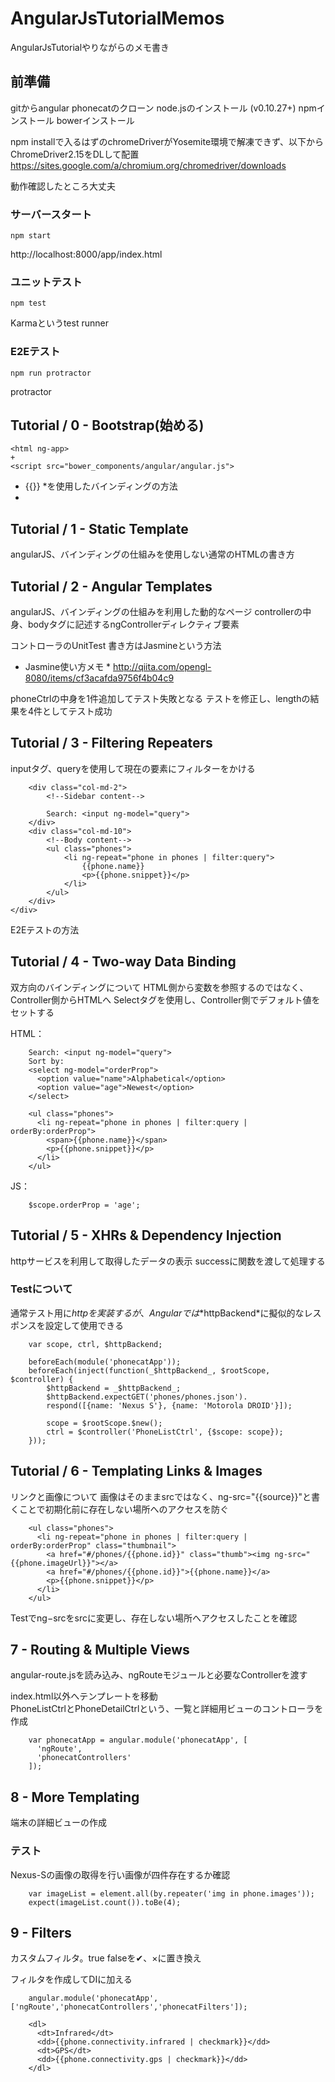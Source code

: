 # AngularJsTutorialMemos #
AngularJsTutorialやりながらのメモ書き

## 前準備 ##

gitからangular phonecatのクローン
node.jsのインストール (v0.10.27+)
npmインストール
bowerインストール

npm installで入るはずのchromeDriverがYosemite環境で解凍できず、以下からChromeDriver2.15をDLして配置
https://sites.google.com/a/chromium.org/chromedriver/downloads

動作確認したところ大丈夫

### サーバースタート ###

    npm start

http://localhost:8000/app/index.html
  
### ユニットテスト ###

    npm test

Karmaというtest runner

### E2Eテスト ###

    npm run protractor
  
protractor

## Tutorial / 0 - Bootstrap(始める) ##

    <html ng-app>
    +
    <script src="bower_components/angular/angular.js">

* {{}} *を使用したバインディングの方法
* 

## Tutorial / 1 - Static Template

angularJS、バインディングの仕組みを使用しない通常のHTMLの書き方

## Tutorial / 2 - Angular Templates

angularJS、バインディングの仕組みを利用した動的なページ
controllerの中身、bodyタグに記述するngControllerディレクティブ要素

コントローラのUnitTest
書き方はJasmineという方法
* Jasmine使い方メモ *
http://qiita.com/opengl-8080/items/cf3acafda9756f4b04c9

phoneCtrlの中身を1件追加してテスト失敗となる
テストを修正し、lengthの結果を4件としてテスト成功

## Tutorial / 3 - Filtering Repeaters ##
inputタグ、queryを使用して現在の要素にフィルターをかける

        <div class="col-md-2">
            <!--Sidebar content-->
        
            Search: <input ng-model="query">
        </div>
        <div class="col-md-10">
            <!--Body content-->
            <ul class="phones">
                <li ng-repeat="phone in phones | filter:query">
                    {{phone.name}}
                    <p>{{phone.snippet}}</p>
                </li>
            </ul>
        </div>
    </div>
    
E2Eテストの方法

## Tutorial / 4 - Two-way Data Binding ##
双方向のバインディングについて
HTML側から変数を参照するのではなく、Controller側からHTMLへ
Selectタグを使用し、Controller側でデフォルト値をセットする

HTML：

        Search: <input ng-model="query">
        Sort by:
        <select ng-model="orderProp">
          <option value="name">Alphabetical</option>
          <option value="age">Newest</option>
        </select>
        
        <ul class="phones">
          <li ng-repeat="phone in phones | filter:query | orderBy:orderProp">
            <span>{{phone.name}}</span>
            <p>{{phone.snippet}}</p>
          </li>
        </ul>

JS：

        $scope.orderProp = 'age';

## Tutorial / 5 - XHRs & Dependency Injection ##

httpサービスを利用して取得したデータの表示
successに関数を渡して処理する

### Testについて ###
通常テスト用に$httpを実装するが、Angularでは*$httpBackend*に擬似的なレスポンスを設定して使用できる

        var scope, ctrl, $httpBackend;
        
        beforeEach(module('phonecatApp'));
        beforeEach(inject(function(_$httpBackend_, $rootScope, $controller) {
            $httpBackend = _$httpBackend_;
            $httpBackend.expectGET('phones/phones.json').
            respond([{name: 'Nexus S'}, {name: 'Motorola DROID'}]);
        
            scope = $rootScope.$new();
            ctrl = $controller('PhoneListCtrl', {$scope: scope});
        }));

## Tutorial / 6 - Templating Links & Images ##

リンクと画像について
画像はそのままsrcではなく、ng-src="{{source}}"と書くことで初期化前に存在しない場所へのアクセスを防ぐ

        <ul class="phones">
          <li ng-repeat="phone in phones | filter:query | orderBy:orderProp" class="thumbnail">
            <a href="#/phones/{{phone.id}}" class="thumb"><img ng-src="{{phone.imageUrl}}"></a>
            <a href="#/phones/{{phone.id}}">{{phone.name}}</a>
            <p>{{phone.snippet}}</p>
          </li>
        </ul>

Testでng−srcをsrcに変更し、存在しない場所へアクセスしたことを確認

## 7 - Routing & Multiple Views ##

angular-route.jsを読み込み、ngRouteモジュールと必要なControllerを渡す

index.html以外へテンプレートを移動  
PhoneListCtrlとPhoneDetailCtrlという、一覧と詳細用ビューのコントローラを作成

		var phonecatApp = angular.module('phonecatApp', [
		  'ngRoute',
		  'phonecatControllers'
		]);

## 8 - More Templating ##

端末の詳細ビューの作成

### テスト ###

Nexus-Sの画像の取得を行い画像が四件存在するか確認

		var imageList = element.all(by.repeater('img in phone.images'));
		expect(imageList.count()).toBe(4);

## 9 - Filters

カスタムフィルタ。true falseを✔、×に置き換え

フィルタを作成してDIに加える

		angular.module('phonecatApp', ['ngRoute','phonecatControllers','phonecatFilters']);

		<dl>
		  <dt>Infrared</dt>
		  <dd>{{phone.connectivity.infrared | checkmark}}</dd>
		  <dt>GPS</dt>
		  <dd>{{phone.connectivity.gps | checkmark}}</dd>
		</dl>

